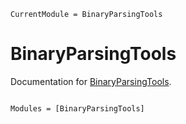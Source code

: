 ```@meta
CurrentModule = BinaryParsingTools
```

# BinaryParsingTools

Documentation for [BinaryParsingTools](https://github.com/serenity4/BinaryParsingTools.jl).

```@index
```

```@autodocs
Modules = [BinaryParsingTools]
```
